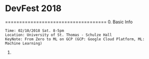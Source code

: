 # DevFest 2018
====================================
0. Basic Info
   ```
   Time: 02/10/2018 Sat. 8-5pm
   Location: University of St. Thomas - Schulze Hall
   KeyNote: From Zero to ML on GCP (GCP: Google Cloud Platform, ML: Machine Learning)
   ```
1. 